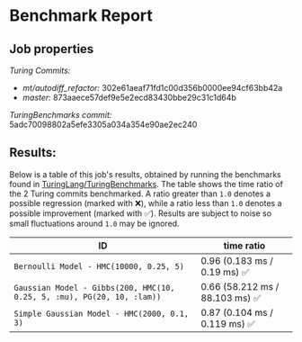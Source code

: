 # Benchmark Report

## Job properties

*Turing Commits:*
- *mt/autodiff_refactor:* 302e61aeaf71fd1c00d356b0000ee94cf63bb42a
- *master:* 873aaece57def9e5e2ecd83430bbe29c31c1d64b

*TuringBenchmarks commit:* 5adc70098802a5efe3305a034a354e90ae2ec240

## Results:

Below is a table of this job's results, obtained by running the benchmarks found in
[TuringLang/TuringBenchmarks](https://github.com/TuringLang/TuringBenchmarks). The table shows the time ratio of the 2 Turing commits benchmarked. A ratio greater than `1.0` denotes a possible regression (marked with :x:), while a ratio less than `1.0` denotes a possible improvement (marked with :white_check_mark:). Results are subject to noise so small fluctuations around `1.0` may be ignored.

| ID | time ratio |
|----|------------|
`Bernoulli Model - HMC(10000, 0.25, 5)` | 0.96 (0.183 ms / 0.19 ms)  :white_check_mark: |
`Gaussian Model - Gibbs(200, HMC(10, 0.25, 5, :mu), PG(20, 10, :lam))` | 0.66 (58.212 ms / 88.103 ms)  :white_check_mark: |
`Simple Gaussian Model - HMC(2000, 0.1, 3)` | 0.87 (0.104 ms / 0.119 ms)  :white_check_mark: |


